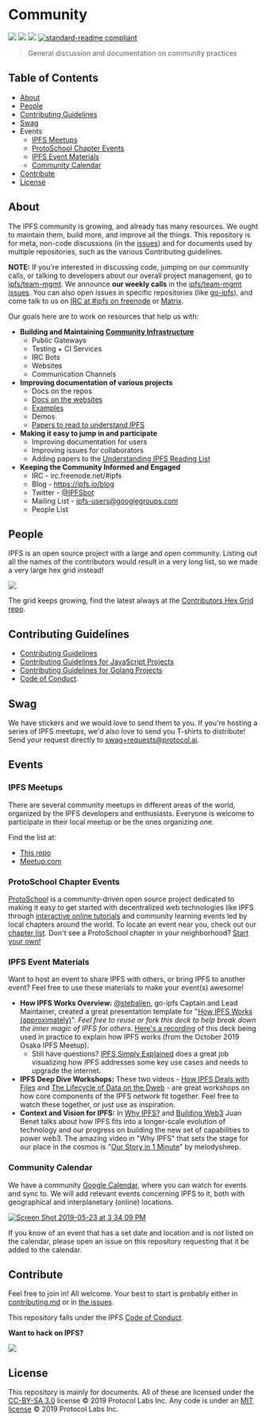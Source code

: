 # Community

[![](https://img.shields.io/badge/made%20by-Protocol%20Labs-blue.svg?style=flat-square)](http://ipn.io)
[![](https://img.shields.io/badge/project-IPFS-blue.svg?style=flat-square)](http://ipfs.io/)
[![](https://img.shields.io/badge/freenode-%23ipfs-blue.svg?style=flat-square)](http://webchat.freenode.net/?channels=%23ipfs)
[![standard-readme compliant](https://img.shields.io/badge/standard--readme-OK-green.svg?style=flat-square)](https://github.com/RichardLitt/standard-readme)

> General discussion and documentation on community practices

## Table of Contents

- [About](#about)
- [People](#people)
- [Contributing Guidelines](#contributing-guidelines)
- [Swag](#swag)
- Events
  - [IPFS Meetups](#ipfs-meetups)
  - [ProtoSchool Chapter Events](#protoschool-chapter-events)
  - [IPFS Event Materials](#ipfs-event-materials)
  - [Community Calendar](#community-calendar)
- [Contribute](#contribute)
- [License](#license)

## About

The IPFS community is growing, and already has many resources. We ought to maintain them, build more, and improve all the things. This repository is for meta, non-code discussions (in the [issues](issues)) and for documents used by multiple repositories, such as the various Contributing guidelines.

**NOTE:** If you're interested in discussing code, jumping on our community calls, or talking to developers about our overall project management, go to [ipfs/team-mgmt](https://github.com/ipfs/team-mgmt). We announce **our weekly calls** in the [ipfs/team-mgmt issues](https://github.com/ipfs/team-mgmt/issues). You can also open issues in specific repositories (like [go-ipfs](https://github.com/ipfs/go-ipfs)), and come talk to us on [IRC at #ipfs on freenode](http://webchat.freenode.net/?channels=%23ipfs) or [Matrix](https://matrix.to/#/!yhqiEdqNjyPbxtUjzm:matrix.org?via=matrix.org&via=swedneck.xyz&via=permaweb.io).

Our goals here are to work on resources that help us with:

- **Building and Maintaining [Community Infrastructure](https://github.com/ipfs/infrastructure)**
  - Public Gateways
  - Testing + CI Services
  - IRC Bots
  - Websites
  - Communication Channels
- **Improving documentation of various projects**
  - Docs on the repos
  - [Docs on the websites](https://ipfs.io/docs)
  - [Examples](https://ipfs.io/docs/examples)
  - Demos
  - [Papers to read to understand IPFS](https://github.com/ipfs/reading-list)
- **Making it easy to jump in and participate**
  - Improving documentation for users
  - Improving issues for collaborators
  - Adding papers to the [Understanding IPFS Reading List](https://github.com/ipfs/reading-list)
- **Keeping the Community Informed and Engaged**
  - IRC - irc.freenode.net/#ipfs
  - Blog - https://ipfs.io/blog
  - Twitter - [@IPFSbot](https://twitter.com/IPFSbot)
  - Mailing List - [ipfs-users@googlegroups.com](https://groups.google.com/forum/#!forum/ipfs-users)
  - People List

## People

IPFS is an open source project with a large and open community. Listing out all the names of the contributors would result in a very long list, so we made a very large hex grid instead!

[![](https://ipfs.io/ipfs/QmPNkiTxa8V2vaRLmTBJte5RZzkNYjiUYnvht6BUpqs8au/ipfs-people.jpg)](https://ipfs.io/ipfs/QmVNsFGDQPa2kJHUHxQmYJddzwDZdX2twpvwFF2jaChAix/)

The grid keeps growing, find the latest always at the [Contributors Hex Grid repo](https://github.com/ipfs/contributors-hex-grid#interplanetary-contributors-webpage).

## Contributing Guidelines

- [Contributing Guidelines](./CONTRIBUTING.md)
- [Contributing Guidelines for JavaScript Projects](./CONTRIBUTING_JS.md)
- [Contributing Guidelines for Golang Projects](./CONTRIBUTING_GO.md)
- [Code of Conduct](./code-of-conduct.md).

## Swag

We have stickers and we would love to send them to you. If you're hosting a series of IPFS meetups, we'd also love to send you T-shirts to distribute! Send your request directly to swag+requests@protocol.ai.

## Events

### IPFS Meetups

There are several community meetups in different areas of the world, organized by the IPFS developers and enthusiasts. Everyone is welcome to participate in their local meetup or be the ones organizing one.

Find the list at:

- [This repo](https://github.com/ipfs/community/issues?q=is%3Aissue+is%3Aopen+label%3Ameetup)
- [Meetup.com](https://meetup.com/pro/ipfs)

### ProtoSchool Chapter Events

[ProtoSchool](https://proto.school) is a community-driven open source project dedicated to making it easy to get started with decentralized web technologies like IPFS through [interactive online tutorials](https://proto.school/#/tutorials) and community learning events led by local chapters around the world. To locate an event near you, check out our [chapter list](https://proto.school/#/chapters). Don't see a ProtoSchool chapter in your neighborhood? [Start your own!](https://proto.school/#/host)

### IPFS Event Materials
Want to host an event to share IPFS with others, or bring IPFS to another event? Feel free to use these materials to make your event(s) awesome!

- **How IPFS Works Overview:** [@stebalien](http://github.com/@stebalien), go-ipfs Captain and Lead Maintainer, created a great presentation template for "[How IPFS Works (approximately)](https://docs.google.com/presentation/d/1wyrTNTERJV23R7PyLrNloBauygdq1SXerijvEUG62xI/edit)". _Feel free to reuse or fork this deck to help break down the inner magic of IPFS for others._ [Here's a recording](https://drive.google.com/file/d/1yRaBqjdu9mWeVzGl-pSPfwZ7XUjb2rwy/view) of this deck being used in practice to explain how IPFS works (from the October 2019 Osaka IPFS Meetup).
  - Still have questions? [IPFS Simply Explained](https://www.youtube.com/watch?v=5Uj6uR3fp-U) does a great job visualizing how IPFS addresses some key use cases and needs to upgrade the internet.
- **IPFS Deep Dive Workshops:** These two videos - [How IPFS Deals with Files](https://www.youtube.com/watch?v=Z5zNPwMDYGg&list=PLuhRWgmPaHtSsHMhjeWpfOzr8tonPaePu&index=2&t=0s) and [The Lifecycle of Data on the Dweb](https://www.youtube.com/watch?v=fLUq0RkiTBA&list=PLuhRWgmPaHtSsHMhjeWpfOzr8tonPaePu&index=3&t=8s) - are great workshops on how core components of the IPFS network fit together. Feel free to watch these together, or just use as inspiration.
- **Context and Vision for IPFS:** In [Why IPFS?](https://www.youtube.com/watch?v=zE_WSLbqqvo) and [Building Web3](https://www.youtube.com/watch?v=pJOG5Ql7ZD0) Juan Benet talks about how IPFS fits into a longer-scale evolution of technology and our progress on building the new set of capabilities to power web3. The amazing video in "Why IPFS" that sets the stage for our place in the cosmos is "[Our Story in 1 Minute](https://www.youtube.com/watch?v=ZSt9tm3RoUU)" by melodysheep.

### Community Calendar

We have a community [Google Calendar](https://calendar.google.com/calendar/embed?src=ipfs.io_eal36ugu5e75s207gfjcu0ae84@group.calendar.google.com&ctz=UTC), where you can watch for events and sync to. We will add relevant events concerning IPFS to it, both with geographical and interplanetary (online) locations. 

[![Screen Shot 2019-05-23 at 3 34 09 PM](https://user-images.githubusercontent.com/618519/58290901-3b86a600-7d70-11e9-98d0-03f25b58c7aa.png)](https://calendar.google.com/calendar/embed?src=ipfs.io_eal36ugu5e75s207gfjcu0ae84@group.calendar.google.com&ctz=UTC)

If you know of an event that has a set date and location and is _not_ listed on the calendar, please open an issue on this repository requesting that it be added to the calendar.

## Contribute

Feel free to join in! All welcome. Your best to start is probably either in [contributing.md](https://github.com/ipfs/community/blob/master/CONTRIBUTING.md) or in [the issues](https://github.com/ipfs/community/issues).

This repository falls under the IPFS [Code of Conduct](https://github.com/ipfs/community/blob/master/code-of-conduct.md).

**Want to hack on IPFS?**

[![](https://cdn.rawgit.com/jbenet/contribute-ipfs-gif/master/img/contribute.gif)](https://github.com/ipfs/community/blob/master/CONTRIBUTING.md)

## License

This repository is mainly for documents. All of these are licensed under the [CC-BY-SA 3.0](https://ipfs.io/ipfs/QmVreNvKsQmQZ83T86cWSjPu2vR3yZHGPm5jnxFuunEB9u) license © 2019 Protocol Labs Inc. Any code is under an [MIT license](LICENSE) © 2019 Protocol Labs Inc.
